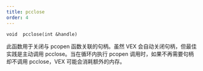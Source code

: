 ```yaml
---
title: pcclose
order: 4
---
```

`void  pcclose(int &handle)`

此函数用于关闭与 pcopen 函数关联的句柄。虽然 VEX 会自动关闭句柄，但最佳实践是主动调用 pcclose。当在循环内执行 pcopen 调用时，如果不再需要句柄却不调用 pcclose，VEX 可能会消耗额外的内存。
